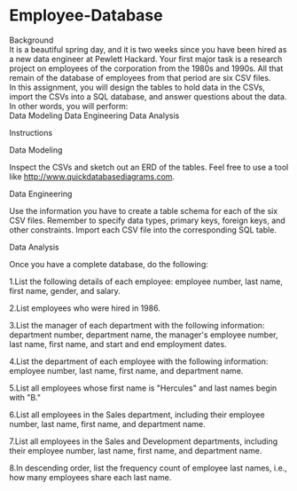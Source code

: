 # Employee-Database
Background  
It is a beautiful spring day, and it is two weeks since you have been hired as a new data engineer at Pewlett Hackard. Your first major task is a research project on employees of the corporation from the 1980s and 1990s. All that remain of the database of employees from that period are six CSV files.  
In this assignment, you will design the tables to hold data in the CSVs, import the CSVs into a SQL database, and answer questions about the data. In other words, you will perform:   
Data Modeling 
Data Engineering 
Data Analysis    

Instructions   

Data Modeling  

Inspect the CSVs and sketch out an ERD of the tables. Feel free to use a tool like http://www.quickdatabasediagrams.com.   

Data Engineering   

Use the information you have to create a table schema for each of the six CSV files. Remember to specify data types, primary keys, foreign keys, and other constraints. Import each CSV file into the corresponding SQL table.    

Data Analysis  

Once you have a complete database, do the following: 

1.List the following details of each employee: employee number, last name, first name, gender, and salary. 

2.List employees who were hired in 1986. 

3.List the manager of each department with the following information: department number, department name, the manager's employee number, last name, first name, and start and end employment dates.

4.List the department of each employee with the following information: employee number, last name, first name, and department name. 

5.List all employees whose first name is "Hercules" and last names begin with "B." 

6.List all employees in the Sales department, including their employee number, last name, first name, and department name.

7.List all employees in the Sales and Development departments, including their employee number, last name, first name, and department name. 

8.In descending order, list the frequency count of employee last names, i.e., how many employees share each last name.

